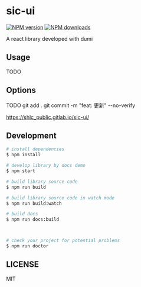 # sic-ui

[![NPM version](https://img.shields.io/npm/v/sic-ui.svg?style=flat)](https://npmjs.org/package/sic-ui)
[![NPM downloads](http://img.shields.io/npm/dm/sic-ui.svg?style=flat)](https://npmjs.org/package/sic-ui)

A react library developed with dumi

## Usage

TODO

## Options

TODO
git add .
git commit -m "feat: 更新" --no-verify

https://shlc_public.gitlab.io/sic-ui/

## Development

```bash
# install dependencies
$ npm install

# develop library by docs demo
$ npm start

# build library source code
$ npm run build

# build library source code in watch mode
$ npm run build:watch

# build docs
$ npm run docs:build



# check your project for potential problems
$ npm run doctor
```

## LICENSE

MIT
